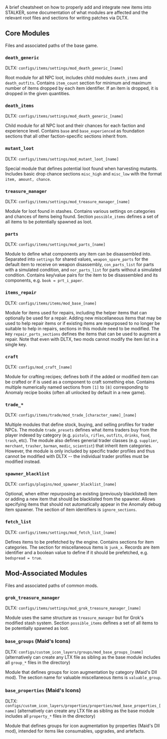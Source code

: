 A brief cheatsheet on how to properly add and integrate new items into STALKER, some documentation of what modules are affected and the relevant root files and sections for writing patches via DLTX.

## Core Modules

Files and associated paths of the base game.

### `death_generic`

DLTX: `configs/items/settings/mod_death_generic_[name]`

Root module for all NPC loot, includes child modules `death_items` and `death_outfits`. Contains `item_count` section for minimum and maximum number of items dropped by each item identifier. If an item is dropped, it is dropped in the given quantities.

### `death_items`

DLTX: `configs/items/settings/mod_death_generic_[name]`

Child module for all NPC loot and their chances for each faction and experience level. Contains `base` and `base_experienced` as foundation sections that all other faction-specific sections inherit from.

### `mutant_loot`

DLTX: `configs/items/settings/mod_mutant_loot_[name]`

Special module that defines potential loot found when harvesting mutants. Includes basic drop chance sections `misc_high` and `misc_low` with the format `item, amount, chance`.

### `treasure_manager`

DLTX: `configs/items/settings/mod_treasure_manager_[name]`

Module for loot found in stashes. Contains various settings on categories and chances of items being found. Section `possible_items` defines a set of all items to be potentially spawned as loot.

### `parts`

DLTX: `configs/items/settings/mod_parts_[name]`

Module to define what components any item can be disassembled into. Separated into `settings` for shared values, `weapon_spare_parts` for the default item to receive on weapon disassembly, `con_parts_list` for parts with a simulated condition, and `nor_parts_list` for parts without a simulated condition. Contains key/value pairs for the item to be disassembled and its components, e.g. `book = prt_i_paper`.

### `items_repair`

DLTX: `configs/items/items/mod_base_[name]`

Module for items used for repairs, including the helper items that can optionally be used for a repair. Adding new miscellaneous items that may be used to help repair items or if existing items are repurposed to no longer be suitable to help in repairs, sections in this module need to be modified. The key `repair_parts_sections` defines the items that can be used to augment a repair. Note that even with DLTX, two mods cannot modify the item list in a single key.

### `craft`

DLTX: `configs/mod_craft_[name]`

Module for crafting recipes; defines both if the added or modified item can be crafted or if is used as a component to craft something else. Contains multiple numerically named sections from `[1]` to `[8]` corresponding to Anomaly recipe books (often all unlocked by default in a new game).

### `trade_*`

DLTX: `configs/items/trade/mod_trade_[character_name]_[name]`

Multiple modules that define stock, buying, and selling profiles for trader NPCs. The module `trade_presets` defines what items traders buy from the player indexed by category (e.g. `pistols`, `rifles`, `outfits`, `drinks`, `food`, `trash`, etc). The module also defines generial trader classes (e.g. `supplier`, `merchant`, `trasher`, `barman`, `medic`, `scientist`) that inherit item categories. However, the module is only included by specific trader profiles and thus cannot be modified with DLTX -- the individual trader profiles must be modified instead.

### `spawner_blacklist`

DLTX: `configs/plugins/mod_spawner_blacklist_[name]`

Optional, when either repurposing an existing (previously blacklisted) item or adding a new item that should be blacklisted from the spawner. Allows specifying items that should not automatically appear in the Anomaly debug item spawner. The section of item identifiers is `ignore_sections`.

### `fetch_list`

DLTX: `configs/items/settings/mod_fetch_list_[name]`

Defines items to be prefetched by the engine. Contains sections for item categories. The section for miscellaneous items is `junk_x`. Records are item identifier and a boolean value to define if it should be prefetched, e.g. `bedspread = true`.

## Mod-Associated Modules

Files and associated paths of common mods.

### `grok_treasure_manager`

DLTX: `configs/items/settings/mod_grok_treasure_manager_[name]`

Module uses the same structure as `treasure_manager` but for Grok's modified stash system. Section `possible_items` defines a set of all items to be potentially spawned as loot.

### `base_groups` (Maid's Icons)

DLTX: `configs/custom_icon_layers/groups/mod_base_groups_[name]` (alternatively can create any LTX file as sibling as the base module includes all `group_*` files in the directory)

Module that defines groups for icon augmentation by category (Maid's DII mod). The section name for valuable miscellaneous items is `valuable_group`.

### `base_properties` (Maid's Icons)

DLTX: `configs/custom_icon_layers/properties/properties/mod_base_properties_[name]` (alternatively can create any LTX file as sibling as the base module includes all `property_*` files in the directory)

Module that defines groups for icon augmentation by properties (Maid's DII mod), intended for items like consumables, upgrades, and artefacts.
